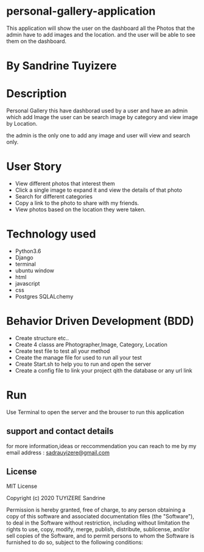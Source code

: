 # personal-gallery-application

This application will show the user on the dashboard all the Photos that the admin have to add images and the location. and the user will be able to see them on the dashboard.

# By Sandrine Tuyizere

# Description

Personal Gallery this have dashborad used by a user and have an admin which add Image the user can be search image by category and view image by Location. 

the admin is the only one to add any image and user will view and search only.

# User Story

* View different photos that interest them
* Click a single image to expand it and view the details of that photo
* Search for different categories
* Copy a link to the photo to share with my friends.
* View photos based on the location they were taken.

# Technology used
* Python3.6
* Django
* terminal
* ubuntu window
* html
* javascript
* css
* Postgres SQLALchemy

# Behavior Driven Development (BDD)

* Create structure etc..
* Create 4 classs are Photographer,Image, Category, Location
* Create test file to test all your method
* Create the manage file for used to run all your test
* Create Start.sh to help you to run and open the server
* Create a config file to link your project qith the database or any url link


# Run

Use Terminal to open the server and the brouser to run this application

## support and contact details

for more information,ideas or reccommendation you can reach to me by my email address : sadrauyizere@gmail.com

## License
MIT License

Copyright (c) 2020 TUYIZERE Sandrine

Permission is hereby granted, free of charge, to any person obtaining a copy of this software and associated documentation files (the "Software"), to deal in the Software without restriction, including without limitation the rights to use, copy, modify, merge, publish, distribute, sublicense, and/or sell copies of the Software, and to permit persons to whom the Software is furnished to do so, subject to the following conditions: